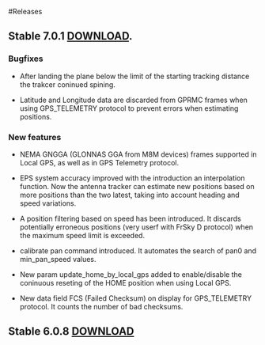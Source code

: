 #Releases

## Stable 7.0.1 [DOWNLOAD](https://github.com/raul-ortega/u360gts/blob/master/releases/amv-open360tracker_NAZE-7.0.1.zip).

### Bugfixes

* After landing the plane below the limit of the starting tracking distance the trakcer coninued spining.

* Latitude and Longitude data are discarded from GPRMC frames when using GPS_TELEMETRY protocol to prevent errors when estimating positions.

### New features
	
* NEMA GNGGA (GLONNAS GGA from M8M devices) frames supported in Local GPS, as well as in GPS Telemetry protocol.

* EPS system accuracy improved with the introduction an interpolation function. Now the antenna tracker can estimate new positions based on more positions than the two latest, taking into account heading and speed variations.

* A position filtering based on speed has been introduced. It discards potentially erroneous positions (very userf with FrSky D protocol) when the maximum speed limit is exceeded.

* calibrate pan command introduced. It automates the search of pan0 and min_pan_speed values.

* New param update_home_by_local_gps added to enable/disable the coninuous reseting of the HOME position when using Local GPS.

* New data field FCS (Failed Checksum) on display for GPS_TELEMETRY protocol. It counts the number of bad checksums.

## Stable 6.0.8 [DOWNLOAD](https://github.com/raul-ortega/u360gts/blob/master/releases/amv-open360tracker_NAZE-6.0.8.zip)
